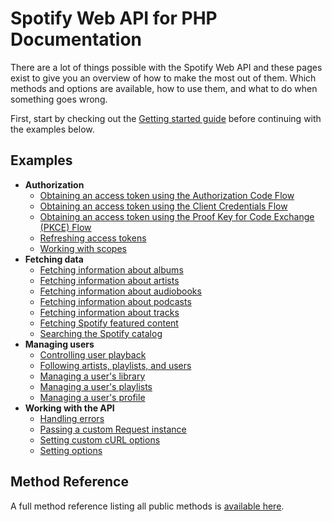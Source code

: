 # Spotify Web API for PHP Documentation
There are a lot of things possible with the Spotify Web API and these pages exist to give you an overview of how to make the most out of them. Which methods and options are available, how to use them, and what to do when something goes wrong.

First, start by checking out the [Getting started guide](/docs/getting-started.md) before continuing with the examples below.

## Examples
* **Authorization**
    * [Obtaining an access token using the Authorization Code Flow](/docs/examples/access-token-with-authorization-code-flow.md)
    * [Obtaining an access token using the Client Credentials Flow](/docs/examples/access-token-with-client-credentials-flow.md)
    * [Obtaining an access token using the Proof Key for Code Exchange (PKCE) Flow](/docs/examples/access-token-with-pkce-flow.md)
    * [Refreshing access tokens](/docs/examples/refreshing-access-tokens.md)
    * [Working with scopes](/docs/examples/working-with-scopes.md)
* **Fetching data**
    * [Fetching information about albums](/docs/examples/fetching-album-information.md)
    * [Fetching information about artists](/docs/examples/fetching-artist-information.md)
    * [Fetching information about audiobooks](/docs/examples/fetching-audiobook-information.md)
    * [Fetching information about podcasts](/docs/examples/fetching-podcast-information.md)
    * [Fetching information about tracks](/docs/examples/fetching-track-information.md)
    * [Fetching Spotify featured content](/docs/examples/fetching-spotify-featured-content.md)
    * [Searching the Spotify catalog](/docs/examples/searching-the-spotify-catalog.md)
* **Managing users**
    * [Controlling user playback](/docs/examples/controlling-user-playback.md)
    * [Following artists, playlists, and users](/docs/examples/following-artists-playlists-and-users.md)
    * [Managing a user's library](/docs/examples/managing-user-library.md)
    * [Managing a user's playlists](/docs/examples/managing-user-playlists.md)
    * [Managing a user's profile](/docs/examples/managing-user-profiles.md)
* **Working with the API**
    * [Handling errors](/docs/examples/handling-errors.md)
    * [Passing a custom Request instance](/docs/examples/passing-a-custom-request-instance.md)
    * [Setting custom cURL options](/docs/examples/setting-custom-curl-options.md)
    * [Setting options](/docs/examples/setting-options.md)

## Method Reference
A full method reference listing all public methods is [available here](/docs/method-reference/).
